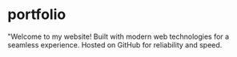 # portfolio
"Welcome to my website! Built with modern web technologies for a seamless experience. Hosted on GitHub for reliability and speed.
